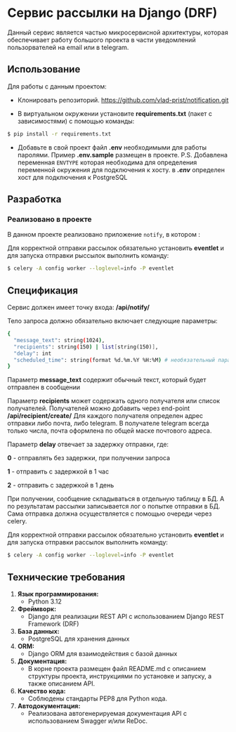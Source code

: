 # Сервис рассылки на Django (DRF)
Данный сервис является частью микросервисной архитектуры, которая обеспечивает работу большого проекта в части 
уведомлений пользорвателей на email или в telegram.


## Использование
Для работы с данным проектом:

* Клонировать репозиторий. https://github.com/vlad-prist/notification.git

* В виртуальном окружении установите **requirements.txt** (пакет с зависимостями) с помощью команды:
```sh
$ pip install -r requirements.txt
```
* Добавьте в свой проект файл **.env** необходимыми для работы паролями.
Пример **.env.sample** размещен в проекте.
P.S. Добавлена переменная `ENVTYPE` которая необходима для определения переменной окружения для подключения к хосту.
в ***.env*** определен хост для подключения к PostgreSQL

## Разработка

### Реализовано в проекте
В данном проекте реализовано приложение `notify`, в котором :


Для корректной отправки рассылок обязательно установить **eventlet**
и для запуска отправки рыссылок выполнить команду:
```sh
$ celery -A config worker --loglevel=info -P eventlet
```


## Спецификация
Сервис должен имеет точку входа: **/api/notify/**

Тело запроса должно обязательно включает следующие параметры:

```sh
{
  "message_text": string(1024),
  "recipients": string(150) | list[string(150)],
  "delay": int
  "scheduled_time": string(format %d.%m.%Y %H:%M) # необязательный параметр 
}
```
Параметр **message_text** содержит обычный текст, который будет отправлен в сообщении

Параметр **recipients** может содержать одного получателя или список получателей.
Получателей можно добавить через end-point **/api/recipient/create/**
Для каждого получателя определен адрес отправки либо почта, либо telegram.
В получателе telegram всегда только числа, почта оформлена по общей маске почтового адреса.

Параметр **delay** отвечает за задержку отправки, где:

**0** - отправлять без задержки, при получении запроса

**1** - отправить с задержкой в 1 час

**2** - отправить с задержкой в 1 день


При получении, сообщение складываться в отдельную таблицу в БД.
А по результатам рассылки записывается лог о попытке отправки в БД.
Сама отправка должна осуществляется с помощью очереди через celery.

Для корректной отправки рассылок обязательно установить **eventlet**
и для запуска отправки рассылок выполнить команду:
```sh
$ celery -A config worker --loglevel=info -P eventlet
```


## Технические требования


1. **Язык программирования:**
    - Python 3.12
2. **Фреймворк:**
    - Django для реализации REST API с использованием Django REST Framework (DRF)
3. **База данных:**
    - PostgreSQL для хранения данных
4. **ORM:**
    - Django ORM для взаимодействия с базой данных
5. **Документация:**
    - В корне проекта размещен файл README.md с описанием структуры проекта, инструкциями по установке и запуску, а также описанием API.
6. **Качество кода:**
    - Соблюдены стандарты PEP8 для Python кода.
7. **Автодокументация:**
    - Реализована автогенерируемая документация API с использованием Swagger и/или ReDoc.

